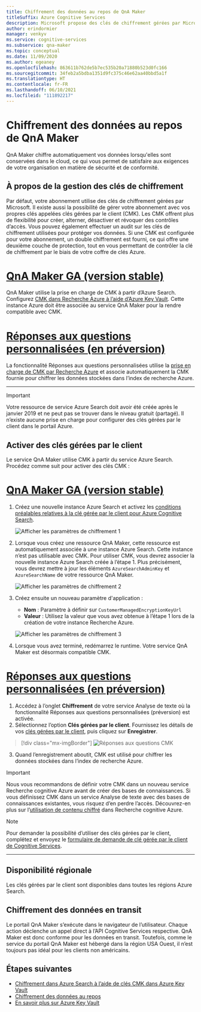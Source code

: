```yaml
---
title: Chiffrement des données au repos de QnA Maker
titleSuffix: Azure Cognitive Services
description: Microsoft propose des clés de chiffrement gérées par Microsoft et vous permet également de gérer vos abonnements Cognitive Services à l’aide de vos propres clés, appelées clés gérées par le client (CMK). Cet article traite du chiffrement des données au repos pour QnA Maker et de l’activation et de la gestion de CMK.
author: erindormier
manager: venkyv
ms.service: cognitive-services
ms.subservice: qna-maker
ms.topic: conceptual
ms.date: 11/09/2020
ms.author: egeaney
ms.openlocfilehash: 863611b762de5b7ec535b20a71880b523d0fc166
ms.sourcegitcommit: 34feb2a5bdba1351d9fc375c46e62aa40bbd5a1f
ms.translationtype: HT
ms.contentlocale: fr-FR
ms.lasthandoff: 06/10/2021
ms.locfileid: "111892217"
---
```

# <a name="qna-maker-encryption-of-data-at-rest"></a>Chiffrement des données au repos de QnA Maker

QnA Maker chiffre automatiquement vos données lorsqu'elles sont conservées dans le cloud, ce qui vous permet de satisfaire aux exigences de votre organisation en matière de sécurité et de conformité.

## <a name="about-encryption-key-management"></a>À propos de la gestion des clés de chiffrement

Par défaut, votre abonnement utilise des clés de chiffrement gérées par Microsoft. Il existe aussi la possibilité de gérer votre abonnement avec vos propres clés appelées clés gérées par le client (CMK). Les CMK offrent plus de flexibilité pour créer, alterner, désactiver et révoquer des contrôles d’accès. Vous pouvez également effectuer un audit sur les clés de chiffrement utilisées pour protéger vos données. Si une CMK est configurée pour votre abonnement, un double chiffrement est fourni, ce qui offre une deuxième couche de protection, tout en vous permettant de contrôler la clé de chiffrement par le biais de votre coffre de clés Azure.

# <a name="qna-maker-ga-stable-release"></a>[QnA Maker GA (version stable)](#tab/v1)

QnA Maker utilise la prise en charge de CMK à partir d’Azure Search. Configurez [CMK dans Recherche Azure à l’aide d’Azure Key Vault](../../search/search-security-manage-encryption-keys.md). Cette instance Azure doit être associée au service QnA Maker pour la rendre compatible avec CMK.

# <a name="custom-question-answering-preview-release"></a>[Réponses aux questions personnalisées (en préversion)](#tab/v2)

La fonctionnalité Réponses aux questions personnalisées utilise la [prise en charge de CMK par Recherche Azure](../../search/search-security-manage-encryption-keys.md) et associe automatiquement la CMK fournie pour chiffrer les données stockées dans l’index de recherche Azure.

---

> [!IMPORTANT]
> Votre ressource de service Azure Search doit avoir été créée après le janvier 2019 et ne peut pas se trouver dans le niveau gratuit (partagé). Il n’existe aucune prise en charge pour configurer des clés gérées par le client dans le portail Azure.

## <a name="enable-customer-managed-keys"></a>Activer des clés gérées par le client

Le service QnA Maker utilise CMK à partir du service Azure Search. Procédez comme suit pour activer des clés CMK :

# <a name="qna-maker-ga-stable-release"></a>[QnA Maker GA (version stable)](#tab/v1)

1. Créez une nouvelle instance Azure Search et activez les [conditions préalables relatives à la clé gérée par le client pour Azure Cognitive Search](../../search/search-security-manage-encryption-keys.md#prerequisites).

   ![Afficher les paramètres de chiffrement 1](../media/cognitive-services-encryption/qna-encryption-1.png)

2. Lorsque vous créez une ressource QnA Maker, cette ressource est automatiquement associée à une instance Azure Search. Cette instance n’est pas utilisable avec CMK. Pour utiliser CMK, vous devrez associer la nouvelle instance Azure Search créée à l’étape 1. Plus précisément, vous devrez mettre à jour les éléments `AzureSearchAdminKey` et `AzureSearchName` de votre ressource QnA Maker.

   ![Afficher les paramètres de chiffrement 2](../media/cognitive-services-encryption/qna-encryption-2.png)

3. Créez ensuite un nouveau paramètre d'application :
   * **Nom** : Paramètre à définir sur `CustomerManagedEncryptionKeyUrl`
   * **Valeur** : Utilisez la valeur que vous avez obtenue à l’étape 1 lors de la création de votre instance Recherche Azure.

   ![Afficher les paramètres de chiffrement 3](../media/cognitive-services-encryption/qna-encryption-3.png)

4. Lorsque vous avez terminé, redémarrez le runtime. Votre service QnA Maker est désormais compatible CMK.

# <a name="custom-question-answering-preview-release"></a>[Réponses aux questions personnalisées (en préversion)](#tab/v2)

1.  Accédez à l’onglet **Chiffrement** de votre service Analyse de texte où la fonctionnalité Réponses aux questions personnalisées (préversion) est activée.
2.  Sélectionnez l’option **Clés gérées par le client**. Fournissez les détails de vos [clés gérées par le client](../../storage/common/customer-managed-keys-configure-key-vault.md?tabs=portal), puis cliquez sur **Enregistrer**.

> [!div class="mx-imgBorder"]
> ![Réponses aux questions CMK](media/question-answering-cmk.png)
   
3.  Quand l’enregistrement aboutit, CMK est utilisé pour chiffrer les données stockées dans l’index de recherche Azure.

> [!IMPORTANT]
> Nous vous recommandons de définir votre CMK dans un nouveau service Recherche cognitive Azure avant de créer des bases de connaissances. Si vous définissez CMK dans un service Analyse de texte avec des bases de connaissances existantes, vous risquez d’en perdre l’accès. Découvrez-en plus sur l’[utilisation de contenu chiffré](../../search/search-security-manage-encryption-keys.md#work-with-encrypted-content) dans Recherche cognitive Azure.

> [!NOTE]
> Pour demander la possibilité d’utiliser des clés gérées par le client, complétez et envoyez le [formulaire de demande de clé gérée par le client de Cognitive Services](https://aka.ms/cogsvc-cmk).

---

## <a name="regional-availability"></a>Disponibilité régionale

Les clés gérées par le client sont disponibles dans toutes les régions Azure Search.

## <a name="encryption-of-data-in-transit"></a>Chiffrement des données en transit

Le portail QnA Maker s’exécute dans le navigateur de l’utilisateur. Chaque action déclenche un appel direct à l’API Cognitive Services respective. QnA Maker est donc conforme pour les données en transit.
Toutefois, comme le service du portail QnA Maker est hébergé dans la région USA Ouest, il n’est toujours pas idéal pour les clients non américains. 

## <a name="next-steps"></a>Étapes suivantes

* [Chiffrement dans Azure Search à l’aide de clés CMK dans Azure Key Vault](../../search/search-security-manage-encryption-keys.md)
* [Chiffrement des données au repos](../../security/fundamentals/encryption-atrest.md)
* [En savoir plus sur Azure Key Vault](../../key-vault/general/overview.md)
